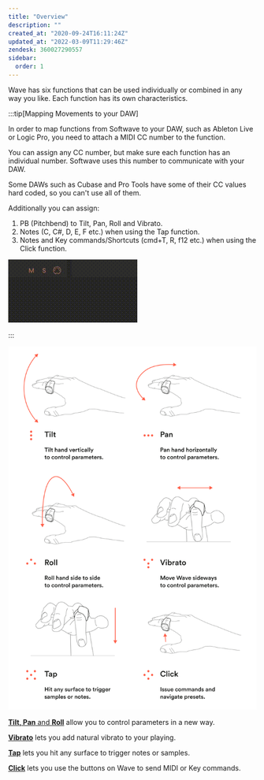 ```yaml
---
title: "Overview"
description: ""
created_at: "2020-09-24T16:11:24Z"
updated_at: "2022-03-09T11:29:46Z"
zendesk: 360027290557
sidebar:
  order: 1
---
```


Wave has six functions that can be used individually or combined in any way you like. Each function has its own characteristics.

:::tip[Mapping Movements to your DAW]

In order to map functions from Softwave to your DAW, such as Ableton Live or Logic Pro, you need to attach a MIDI CC number to the function.

You can assign any CC number, but make sure each function has an individual number.
Softwave uses this number to communicate with your DAW.

Some DAWs such as Cubase and Pro Tools have some of their CC values hard coded, so you can't use all of them.

Additionally you can assign:

1. PB (Pitchbend) to Tilt, Pan, Roll and Vibrato.
2. Notes (C, C#, D, E, F etc.) when using the Tap function.
3. Notes and Key commands/Shortcuts (cmd+T, R, f12 etc.) when using the Click function.

![](../../../../assets/images/article_360013618957_image_0.gif)

:::

![](../../../../assets/images/article_360013618957_image_1.png)

[**Tilt, Pan** and **Roll**](/wave-for-music/functions/tilt-pan-roll) allow you to control parameters in a new way.

[**Vibrato**](/wave-for-music/functions/vibrato) lets you add natural vibrato to your playing.

[**Tap**](/wave-for-music/functions/tap) lets you hit any surface to trigger notes or samples.

[**Click**](/wave-for-music/functions/click) lets you use the buttons on Wave to send MIDI or Key commands.
